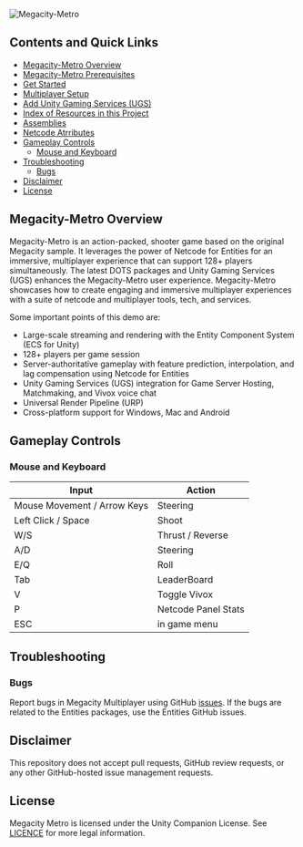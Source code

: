 ![Megacity-Metro](Readme/header.jpg)

## Contents and Quick Links
- [Megacity-Metro Overview](#megacity-metro-overview)
- [Megacity-Metro Prerequisites](Documentation/prerequisites.md)
- [Get Started](Documentation/getting-started.md)
- [Multiplayer Setup](Documentation/multiplayer-setup.md)
- [Add Unity Gaming Services (UGS)](Documentation/ugs.md)
- [Index of Resources in this Project](Documentation/script-index.md)
- [Assemblies](Documentation/assemblies.md)
- [Netcode Atrributes](Documentation/attributes.md)
- [Gameplay Controls](#gameplay-controls)
  - [Mouse and Keyboard](#mouse-and-keyboard)
- [Troubleshooting](#troubleshooting)
  - [Bugs](#bugs)
- [Disclaimer](#disclaimer)
- [License](#license)


## Megacity-Metro Overview

Megacity-Metro is an action-packed, shooter game based on the original Megacity sample. It leverages the power of Netcode for Entities for an immersive, multiplayer experience that can support 128+ players simultaneously. The latest DOTS packages and Unity Gaming Services (UGS) enhances the Megacity-Metro user experience. Megacity-Metro showcases how to create engaging and immersive multiplayer experiences with a suite of netcode and multiplayer tools, tech, and services. 

Some important points of this demo are:
- Large-scale streaming and rendering with the Entity Component System (ECS for Unity)
- 128+ players per game session
- Server-authoritative gameplay with feature prediction, interpolation, and lag compensation using Netcode for Entities
- Unity Gaming Services (UGS) integration for Game Server Hosting, Matchmaking, and Vivox voice chat
- Universal Render Pipeline (URP)
- Cross-platform support for Windows, Mac and Android

## Gameplay Controls

### Mouse and Keyboard

| Input        | Action       |
|--------------|--------------|
| Mouse Movement / Arrow Keys | Steering |
| Left Click / Space | Shoot |
| W/S | Thrust / Reverse |
| A/D | Steering |
| E/Q | Roll |
| Tab | LeaderBoard |
| V | Toggle Vivox |
| P | Netcode Panel Stats |
| ESC| in game menu |


## Troubleshooting

### Bugs

Report bugs in Megacity Multiplayer using GitHub [issues](https://github.com/Unity-Technologies/Megacity-Metro/issues). If the bugs are related to the Entities packages, use the Entities GitHub issues.

## Disclaimer

This repository does not accept pull requests, GitHub review requests, or any other GitHub-hosted issue management requests.

## License

Megacity Metro is licensed under the Unity Companion License. See [LICENCE](LICENCE.md) for more legal information.
